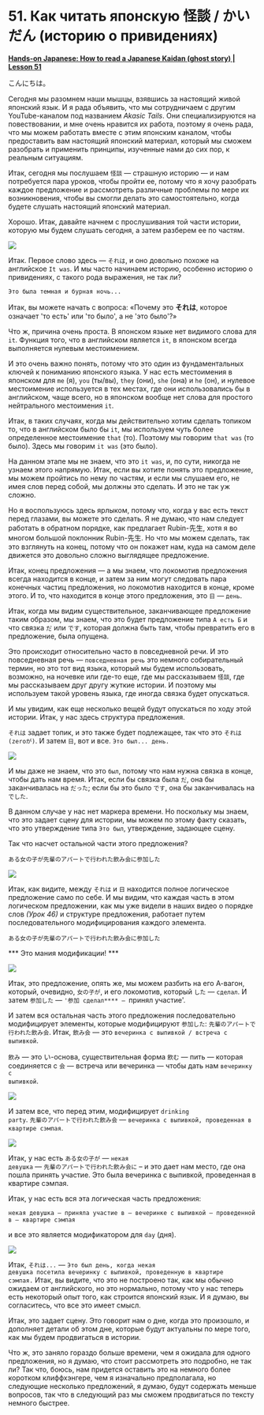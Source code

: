 # **51. Как читать японскую 怪談 / かいだん (историю о привидениях)**

[**Hands-on Japanese: How to read a Japanese Kaidan (ghost story) | Lesson 51**](https://www.youtube.com/watch?v=uO1rHcwjADA&list=PLg9uYxuZf8x_A-vcqqyOFZu06WlhnypWj&index=53&pp=iAQB)

こんにちは。

Сегодня мы разомнем наши мышцы, взявшись за настоящий живой японский язык. И я рада объявить, что мы сотрудничаем с другим YouTube-каналом под названием *Akasic Tails*. Они специализируются на повествовании, и мне очень нравится их работа, поэтому я очень рада, что мы можем работать вместе с этим японским каналом, чтобы предоставить вам настоящий японский материал, который мы сможем разобрать и применить принципы, изученные нами до сих пор, к реальным ситуациям.

Итак, сегодня мы послушаем <code>怪談</code> — страшную историю — и нам потребуется пара уроков, чтобы пройти ее, потому что я хочу разобрать каждое предложение и рассмотреть различные проблемы по мере их возникновения, чтобы вы смогли делать это самостоятельно, когда будете слушать настоящий японский материал.

Хорошо. Итак, давайте начнем с прослушивания той части истории, которую мы будем слушать сегодня, а затем разберем ее по частям.

![](../media/image19.webp)

Итак. Первое слово здесь — <code>それは</code>, и оно довольно похоже на английское <code>It was</code>. И мы часто начинаем историю, особенно историю о привидениях, с такого рода выражения, не так ли?

`Это была темная и бурная ночь...`

Итак, вы можете начать с вопроса: «Почему это **それは**, которое означает 'то есть' или 'то было', а не 'это было'?»

Что ж, причина очень проста. В японском языке нет видимого слова для <code>it</code>. Функция того, что в английском является <code>it</code>, в японском всегда выполняется нулевым местоимением.

И это очень важно понять, потому что это один из фундаментальных ключей к пониманию японского языка. У нас есть местоимения в японском для <code>me</code> (я), <code>you</code> (ты/вы), <code>they</code> (они), <code>she</code> (она) и <code>he</code> (он), и нулевое местоимение используется в тех местах, где они использовались бы в английском, чаще всего, но в японском вообще нет слова для простого нейтрального местоимения <code>it</code>.

Итак, в таких случаях, когда мы действительно хотим сделать топиком то, что в английском было бы <code>it</code>, мы используем чуть более определенное местоимение <code>that</code> (то). Поэтому мы говорим <code>that was</code> (то было). Здесь мы говорим <code>it was</code> (это было).

На данном этапе мы не знаем, что это <code>it was</code>, и, по сути, никогда не узнаем этого напрямую. Итак, если вы хотите понять это предложение, мы можем пройтись по нему по частям, и если мы слушаем его, не имея слов перед собой, мы должны это сделать. И это не так уж сложно.

Но я воспользуюсь здесь ярлыком, потому что, когда у вас есть текст перед глазами, вы можете это сделать. Я не думаю, что нам следует работать в обратном порядке, как предлагает Rubin-先生, хотя я во многом большой поклонник Rubin-先生. Но что мы можем сделать, так это взглянуть на конец, потому что он покажет нам, куда на самом деле движется это довольно сложно выглядящее предложение.

Итак, конец предложения — а мы знаем, что локомотив предложения всегда находится в конце, и затем за ним могут следовать пара конечных частиц предложения, но локомотив находится в конце, кроме этого. И то, что находится в конце этого предложения, это <code>日</code> — <code>день</code>.

Итак, когда мы видим существительное, заканчивающее предложение таким образом, мы знаем, что это будет предложение типа <code>А есть Б</code> и что связка <code>だ</code> или <code>です</code>, которая должна быть там, чтобы превратить его в предложение, была опущена.

Это происходит относительно часто в повседневной речи. И это повседневная речь — <code>повседневная речь</code> это немного собирательный термин, но это тот вид языка, который мы будем использовать, возможно, на ночевке или где-то еще, где мы рассказываем <code>怪談</code>, где мы рассказываем друг другу жуткие истории. И поэтому мы используем такой уровень языка, где иногда связка будет опускаться.

И мы увидим, как еще несколько вещей будут опускаться по ходу этой истории. Итак, у нас здесь структура предложения.

<code>それは</code> задает топик, и это также будет подлежащее, так что это <code>それは(zeroが)</code>. И затем <code>日</code>, вот и все. <code>Это был... день.</code>

![](../media/image856.webp)

И мы даже не знаем, что это <code>был</code>, потому что нам нужна связка в конце, чтобы дать нам время. Итак, если бы связка была <code>だ</code>, она бы заканчивалась на <code>だった</code>; если бы это было <code>です</code>, она бы заканчивалась на <code>でした</code>.

В данном случае у нас нет маркера времени. Но поскольку мы знаем, что это задает сцену для истории, мы можем по этому факту сказать, что это утверждение типа <code>Это был</code>, утверждение, задающее сцену.

Так что насчет остальной части этого предложения?

<code>ある女の子が先輩のアパートで行われた飲み会に参加した</code>

![](../media/image204.webp)

Итак, как видите, между <code>それは</code> и <code>日</code> находится полное логическое предложение само по себе. И мы видим, что каждая часть в этом логическом предложении, как мы уже видели в наших видео о порядке слов *(Урок 46)* и структуре предложения, работает путем последовательного модифицирования каждого элемента.

<code>ある女の子が先輩のアパートで行われた飲み会に参加した</code>

*** Это мания модификации! ***

![](../media/image142.webp)

Итак, это предложение, опять же, мы можем разбить на его А-вагон, который, очевидно, <code>女の子が</code>, и его локомотив, который <code>した</code> — <code>сделал</code>. И затем <code>参加した</code> — <code>'参加 сделал**** — </code>принял участие'.

И затем вся остальная часть этого предложения последовательно модифицирует элементы, которые модифицируют <code>参加した</code>: <code>先輩のアパートで行われた飲み会</code>. Итак, <code>飲み会</code> — это <code>вечеринка с выпивкой / встреча с выпивкой</code>.

<code>飲み</code> — это い-основа, существительная форма <code>飲む</code> — пить — которая соединяется с <code>会</code> — встреча или вечеринка — чтобы дать нам <code>вечеринку с выпивкой</code>.

![](../media/image223.webp)

И затем все, что перед этим, модифицирует <code>drinking party</code>. <code>先輩のアパートで行われた飲み会</code> — <code>вечеринка с выпивкой, проведенная в квартире сэмпая</code>.

![](../media/image987.webp)

Итак, у нас есть <code>ある女の子が</code> — <code>некая девушка</code> — <code>先輩のアパートで行われた飲み会に</code> – и это дает нам место, где она пошла принять участие. Это была вечеринка с выпивкой, проведенная в квартире сэмпая.

Итак, у нас есть вся эта логическая часть предложения:

`некая девушка — приняла участие в — вечеринке с выпивкой — проведенной в — квартире сэмпая`

и все это является модификатором для <code>day</code> (дня).

![](../media/image382.webp)

Итак, <code>それは...</code> — <code>Это был день, когда некая девушка посетила вечеринку с выпивкой, проведенную в квартире сэмпая.</code> Итак, вы видите, что это не построено так, как мы обычно ожидаем от английского, но это нормально, потому что у нас теперь есть некоторый опыт того, как строится японский язык. И я думаю, вы согласитесь, что все это имеет смысл.

Итак, это задает сцену. Это говорит нам о дне, когда это произошло, и дополняет детали об этом дне, которые будут актуальны по мере того, как мы будем продвигаться в истории.

Что ж, это заняло гораздо больше времени, чем я ожидала для одного предложения, но я думаю, что стоит рассмотреть это подробно, не так ли? Так что, боюсь, нам придется оставить это на немного более коротком клиффхэнгере, чем я изначально предполагала, но следующие несколько предложений, я думаю, будут содержать меньше вопросов, так что в следующий раз мы сможем продвигаться по тексту немного быстрее.